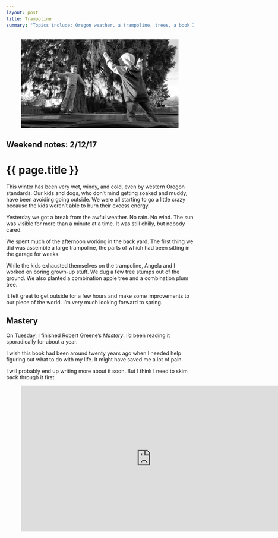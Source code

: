 ```yaml
---
layout: post
title: Trampoline
summary: "Topics include: Oregon weather, a trampoline, trees, a book I read, and a Tiny Desk Concert."
---
```


<figure class="wide">
  <img src="/img/medium/1*OIRFVvchs5LU5-k5g0DPvg.jpeg">
</figure>

<h2 class="kicker">Weekend notes: 2/12/17</h2>

# {{ page.title }}

This winter has been very wet, windy, and cold, even by western Oregon standards. Our kids and dogs, who don’t mind getting soaked and muddy, have been avoiding going outside. We were all starting to go a little crazy because the kids weren’t able to burn their excess energy.

Yesterday we got a break from the awful weather. No rain. No wind. The sun was visible for more than a minute at a time. It was still chilly, but nobody cared.

We spent much of the afternoon working in the back yard. The first thing we did was assemble a large trampoline, the parts of which had been sitting in the garage for weeks.

While the kids exhausted themselves on the trampoline, Angela and I worked on boring grown-up stuff. We dug a few tree stumps out of the ground. We also planted a combination apple tree and a combination plum tree.

It felt great to get outside for a few hours and make some improvements to our piece of the world. I’m very much looking forward to spring.

## Mastery

On Tuesday, I finished Robert Greene’s <a href="https://en.wikipedia.org/wiki/Mastery_%28book%29"><em>Mastery</em></a>. I’d been reading it sporadically for about a year.

I wish this book had been around twenty years ago when I needed help figuring out what to do with my life. It might have saved me a lot of pain.

I will probably end up writing more about it soon. But I think I need to skim back through it first.

<figure>
  <div class="video-container">
    <iframe src="https://www.youtube.com/embed/BGpmIANN5Lg?rel=0" scrolling="no" width="700" height="393" frameborder="0"></iframe>
  </div>
</figure>
